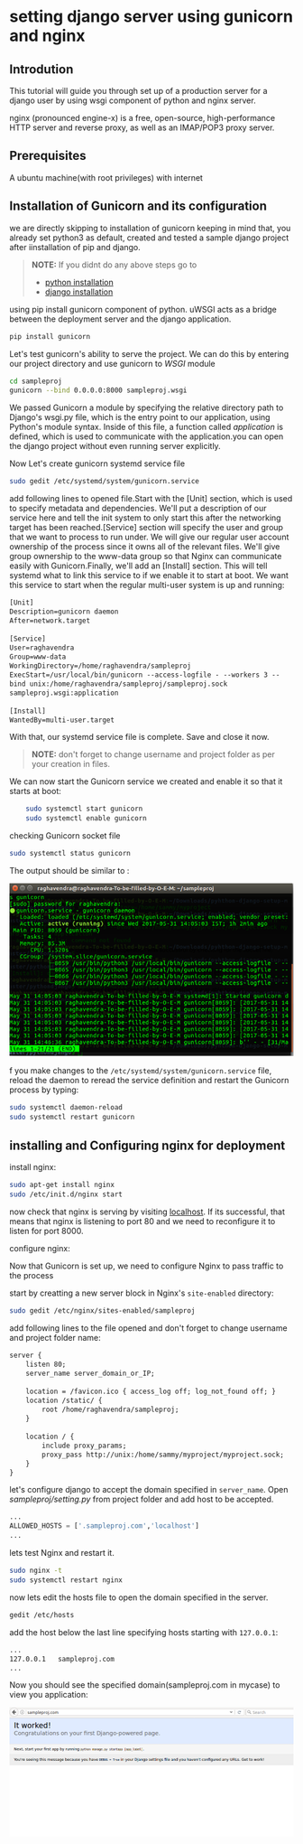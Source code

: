 # setting django server using gunicorn and nginx

## Introdution

This tutorial will guide you through set up of a production server for a django user by using wsgi component of python and nginx server.

nginx (pronounced engine-x) is a free, open-source, high-performance HTTP server and reverse proxy, as well as an IMAP/POP3 proxy server.

## Prerequisites

A ubuntu machine(with root privileges) with internet

## Installation of Gunicorn and its configuration

we are directly skipping to installation of gunicorn keeping in mind that, you already set python3 as default, created and tested a sample django project after iinstallation of pip and django.
> **NOTE:** If you didnt do any above steps go to
> - [python installation](../python/README.md)
> - [django installation](../django/README.md)

using pip install gunicorn component of python. uWSGI acts as a bridge between the deployment server and the django application.

```bash
pip install gunicorn
```
Let's test gunicorn's ability to serve the project. We can do this by entering our project directory  and use gunicorn to *WSGI* module
```bash
cd sampleproj
gunicorn --bind 0.0.0.0:8000 sampleproj.wsgi
```
We passed Gunicorn a module by specifying the relative directory path to Django's wsgi.py file, which is the entry point to our application, using Python's module syntax. Inside of this file, a function called *application* is defined, which is used to communicate with the application.you can open the django project without even running server explicitly.

Now Let's  create gunicorn systemd service file

```bash
sudo gedit /etc/systemd/system/gunicorn.service
```
add following lines to opened file.Start with the [Unit] section, which is used to specify metadata and dependencies. We'll put a description of our service here and tell the init system to only start this after the networking target has been reached.[Service] section will specify the user and group that we want to process to run under. We will give our regular user account ownership of the process since it owns all of the relevant files. We'll give group ownership to the www-data group so that Nginx can communicate easily with Gunicorn.Finally, we'll add an [Install] section. This will tell systemd what to link this service to if we enable it to start at boot. We want this service to start when the regular multi-user system is up and running:
```
[Unit]
Description=gunicorn daemon
After=network.target

[Service]
User=raghavendra
Group=www-data
WorkingDirectory=/home/raghavendra/sampleproj
ExecStart=/usr/local/bin/gunicorn --access-logfile - --workers 3 --bind unix:/home/raghavendra/sampleproj/sampleproj.sock sampleproj.wsgi:application

[Install]
WantedBy=multi-user.target

```
With that, our systemd service file is complete. Save and close it now.

> **NOTE:** don't forget to change username and project folder as per your creation in files.

We can now start the Gunicorn service we created and enable it so that it starts at boot:

```bash
    sudo systemctl start gunicorn
    sudo systemctl enable gunicorn
```
checking Gunicorn socket file

```bash
sudo systemctl status gunicorn
```
The output should be similar to :

![guni](../assets/guni.png)

f you make changes to the `/etc/systemd/system/gunicorn.service` file, reload the daemon to reread the service definition and restart the Gunicorn process by typing:
```bash
sudo systemctl daemon-reload
sudo systemctl restart gunicorn

```

## installing and Configuring nginx for deployment

install nginx:
```bash
sudo apt-get install nginx
sudo /etc/init.d/nginx start
```
now check that nginx is serving by visiting [localhost](http://localhost/). If its successful, that means that nginx is listening to port 80 and we need to reconfigure it to listen for port 8000.

configure nginx:

Now that Gunicorn is set up, we need to configure Nginx to pass traffic to the process

start by creatting a new server block in Nginx's `site-enabled` directory:

```bash
sudo gedit /etc/nginx/sites-enabled/sampleproj
```
add following lines to the file opened and don't forget to change username and project folder name:
```
server {
    listen 80;
    server_name server_domain_or_IP;

    location = /favicon.ico { access_log off; log_not_found off; }
    location /static/ {
        root /home/raghavendra/sampleproj;
    }

    location / {
        include proxy_params;
        proxy_pass http://unix:/home/sammy/myproject/myproject.sock;
    }
}
```
let's configure django to accept the domain specified in `server_name`.  Open *sampleproj/setting.py* from project folder and add host to be accepted.
```python
...
ALLOWED_HOSTS = ['.sampleproj.com','localhost']
...
```
lets test Nginx and restart it.
```bash
sudo nginx -t
sudo systemctl restart nginx
```
now lets edit the hosts file to open the domain specified in the server.
```bash
gedit /etc/hosts
```
add the host below the last line specifying hosts starting with `127.0.0.1`:
```
...
127.0.0.1	sampleproj.com
...
```
Now you should see the specified domain(sampleproj.com in mycase) to view you application:

![oo](../assets/sampr.png)
